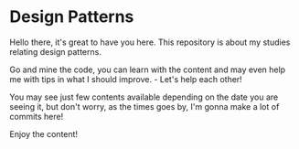 #   Design Patterns

Hello there, it's great to have you here.
This repository is about my studies relating design patterns.

Go and mine the code, you can learn with the content and may even help me with tips in what I should improve.
    - Let's help each other!

You may see just few contents available depending on the date you are seeing it, but don't worry, as the times goes by, I'm gonna make a lot of commits here!

Enjoy the content!
